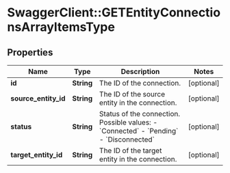 # SwaggerClient::GETEntityConnectionsArrayItemsType

## Properties
Name | Type | Description | Notes
------------ | ------------- | ------------- | -------------
**id** | **String** | The ID of the connection.  | [optional] 
**source_entity_id** | **String** | The ID of the source entity in the connection.  | [optional] 
**status** | **String** | Status of the connection.   Possible values:  - &#x60;Connected&#x60;  - &#x60;Pending&#x60;  - &#x60;Disconnected&#x60;  | [optional] 
**target_entity_id** | **String** | The ID of the target entity in the connection.  | [optional] 


